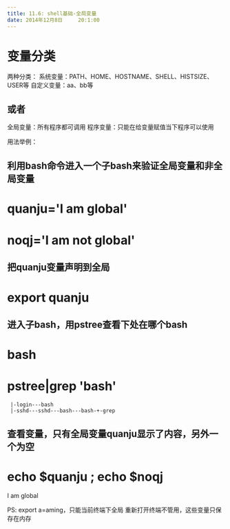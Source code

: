 ```yaml
---
title: 11.6: shell基础-全局变量
date: 2014年12月8日	 20:1:00
---
```

 
变量分类
==================================
两种分类：
系统变量：PATH、HOME、HOSTNAME、SHELL、HISTSIZE、USER等
自定义变量：aa、bb等
## 或者
全局变量：所有程序都可调用
程序变量：只能在给变量赋值当下程序可以使用
 
用法举例：
## 利用bash命令进入一个子bash来验证全局变量和非全局变量
 
# quanju='I am global'
# noqj='I am not global'
 
## 把quanju变量声明到全局
# export quanju
 
## 进入子bash，用pstree查看下处在哪个bash
# bash
# pstree|grep 'bash'
     |-login---bash
     |-sshd---sshd---bash---bash-+-grep
 
## 查看变量，只有全局变量quanju显示了内容，另外一个为空
# echo $quanju ; echo $noqj
I am global
 
PS:
export a=aming，只能当前终端下全局
重新打开终端不管用，这些变量只保存在内存
